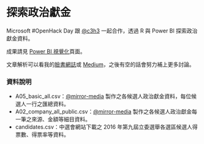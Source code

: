 # 探索政治獻金

Microsoft #OpenHack Day 跟 [@c3h3](https://github.com/c3h3) 一起合作，透過 R 與 Power BI 探索政治獻金資料。

成果請見 [Power BI 視覺化](https://app.powerbi.com/view?r=eyJrIjoiYmEwN2RhM2MtZDc3Ny00MzEzLWIyMGUtZmRkNjg2ZjAwODA3IiwidCI6ImQzZDg0MTg0LTIwYjMtNDViZS05ZWE0LTBhODUxMjFhNTU3NiIsImMiOjEwfQ%3D%3D)頁面。

文章解析可以看我的[臉書網誌](https://www.facebook.com/notes/claire-tsao/%E6%94%BF%E6%B2%BB%E7%8D%BB%E9%87%91%E4%B9%8B%E9%81%B8%E5%8D%80%E6%84%9B%E4%BD%A0%E6%9C%89%E5%A4%9A%E5%B0%91/1946938758655360/)或 [Medium](https://medium.com/@amossclaire/%E6%94%BF%E6%B2%BB%E7%8D%BB%E9%87%91%E4%B9%8B%E9%81%B8%E5%8D%80%E6%84%9B%E4%BD%A0%E6%9C%89%E5%A4%9A%E5%B0%91-88eeeb8ee35b)，之後有空的話會努力補上更多討論。

### 資料說明

- A05_basic_all.csv：[@mirror-media](https://github.com/mirror-media) 製作之各候選人政治獻金資料，每位候選人一行之匯總資料。
- A02_company_all_public.csv：[@mirror-media](https://github.com/mirror-media) 製作之各候選人政治獻金每一筆之來源、金額等細目資料。
- candidates.csv：中選會網站下載之 2016 年第九屆立委選舉各選區候選人得票數、得票率等資料。
